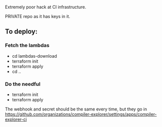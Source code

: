 Extremely poor hack at CI infrastructure.

PRIVATE repo as it has keys in it.

## To deploy:

### Fetch the lambdas
* cd lambdas-download
* terraform init
* terraform apply
* cd ..

### Do the needful
* terraform init
* terraform apply

The webhook and secret should be the same every time,
but they go in https://github.com/organizations/compiler-explorer/settings/apps/compiler-explorer-ci
